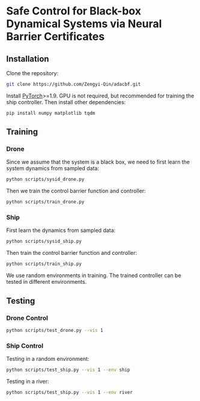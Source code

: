 # Safe Control for Black-box Dynamical Systems via Neural Barrier Certificates

## Installation
Clone the repository:
```bash
git clone https://github.com/Zengyi-Qin/adacbf.git
```

Install [PyTorch](https://pytorch.org/)>=1.9. GPU is not required, but recommended for training the ship controller. Then install other dependencies:
```bash
pip install numpy matplotlib tqdm
```

## Training

### Drone

Since we assume that the system is a black box, we need to first learn the system dynamics from sampled data:
```bash
python scripts/sysid_drone.py
```

Then we train the control barrier function and controller:
```bash
python scripts/train_drone.py
```

### Ship

First learn the dynamics from sampled data:
```bash
python scripts/sysid_ship.py
```

Then train the control barrier function and controller:
```bash
python scripts/train_ship.py
```
We use random environments in training. The trained controller can be tested in different environments.


## Testing

### Drone Control
```bash
python scripts/test_drone.py --vis 1
```

### Ship Control
Testing in a random environment:
```bash
python scripts/test_ship.py --vis 1 --env ship
```
Testing in a river:
```bash
python scripts/test_ship.py --vis 1 --env river
```